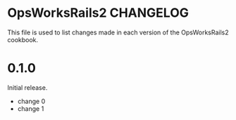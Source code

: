 # OpsWorksRails2 CHANGELOG

This file is used to list changes made in each version of the OpsWorksRails2 cookbook.

# 0.1.0

Initial release.

- change 0
- change 1

